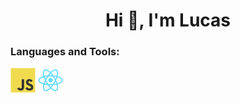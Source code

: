 <h1 align="center">Hi 👋, I'm Lucas</h1>

<h3 align="left">Languages and Tools:</h3>

<div>
  <img src="https://raw.githubusercontent.com/devicons/devicon/master/icons/javascript/javascript-original.svg" alt="javascript" width="40" height="40"
       style="margin-right: "5px" "/>
  <img src="https://raw.githubusercontent.com/devicons/devicon/master/icons/react/react-original.svg" alt="React" width="40" height="40"/>
</div>

